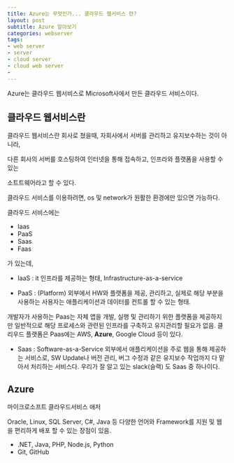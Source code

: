 ```yaml
---
title: Azure는 무엇인가... 클라우드 웹서비스 란?
layout: post
subtitle: Azure 알아보기
categories: webserver
tags:
- web server
- server
- cloud server
- cloud web server
-
---
```


Azure는 클라우드 웹서비스로 Microsoft사에서 만든 클라우드 서비스이다.

## 클라우드 웹서비스란

클라우드 웹서비스란 회사로 쳤을때, 자회사에서 서버를 관리하고 유지보수하는 것이 아니라,

다른 회사의 서버를 호스팅하여 인터넷을 통해 접속하고, 인프라와 플랫폼을 사용할 수 있는 

소트트웨어라고 할 수 있다.

클라우드 서비스를 이용하려면, os 및 network가 원활한 환경에만 있으면 가능하다.

클라우드 서비스에는 

- Iaas
- PaaS
- Saas
- Faas

가 있는데,

- IaaS : it 인프라를 제공하는 형태, Infrastructure-as-a-service

- PaaS : (Platform) 외부에서 HW와 플랫폼을 제공, 관리하고,
실제로 해당 부분을 사용하는 사용자는 애플리케이션과 데이터를 
컨트롤 할 수 있는 형태.

개발자가 사용하는 Paas는 자체 앱을 개발, 실행 및 관리하기 위한 플랫폼을 제공하지만 일반적으로 해당 프로세스와 관련된 인프라를 구축하고 유지관리할 필요가 없음.
클리우드 플랫폼은 Paas에는 AWS, **Azure**, Google Cloud 등이 있다.

- Saas : Software-as-a-Service 
외부에서 애플리케이션을 주로 웹을 통해 제공하는 서비스로, 
SW Update나 버전 관리, 버그 수정과 같은 유지보수 작업까지 다 맡아서 처리하는 서비스다. 우리가 잘 알고 있는 slack(슬랙) 도 Saas 중 하나이다.


## Azure
마이크로소프트 클라우드서비스 애저

Oracle, Linux, SQL Server, C#, Java 등 다양한 언어와 Framework를 지원 및 웹을 편리하게 배포 할 수 있는 장점이 있음.
	
- .NET, Java, PHP, Node.js, Python
-  Git, GitHub
